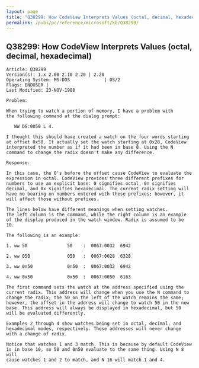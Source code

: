 ```yaml
---
layout: page
title: "Q38299: How CodeView Interprets Values (octal, decimal, hexadecimal)"
permalink: /pubs/pc/reference/microsoft/kb/Q38299/
---
```


## Q38299: How CodeView Interprets Values (octal, decimal, hexadecimal)

	Article: Q38299
	Version(s): 1.x 2.00 2.10 2.20 | 2.20
	Operating System: MS-DOS             | OS/2
	Flags: ENDUSER |
	Last Modified: 23-NOV-1988
	
	Problem:
	
	When trying to watch a portion of memory, I have a problem with
	the following command at the dialog prompt:
	
	   WW DS:0050 L 4.
	
	I thought this should have created a watch on the four words starting
	at offset 0x50. It actually set the watch starting at 0x28, CodeView
	interpreted the number as if it had been in base 8. Using the N
	command to change the radix doesn't make any difference.
	
	Response:
	
	In this case, the 0's before the offset cause CodeView to evaluate the
	expression in octal. CodeView provides three different prefixes for
	numbers to use an explicit base: 0 signifies octal, 0n signifies
	decimal, and 0x signifies hexadecimal. The current radix setting will
	have no bearing on numbers entered with these prefixes; however, it
	will affect those without prefixes.
	
	The lines below have different meanings when setting watches.
	The left column is the command, while the right column is an example
	of the display produced in the watch window. Radix is assumed to be 10.
	
	The following is an example:
	
	1. ww 50               50    :  0067:0032  6942
	
	2. ww 050              050   :  0067:0028  6328
	
	3. ww 0n50             0n50  :  0067:0032  6942
	
	4. ww 0x50             0x50  :  0067:0050  6163
	
	The first command sets the watch at the address specified using the
	current radix. This address will change when you use the N command to
	change the radix; the 50 on the left of the watch remains the same;
	however, the offset in the address will change to watch 50 in the new
	base. This address will always be displayed in hexadecimal, but 50
	will be evaluated differently.
	
	Examples 2 through 4 show watches being set in octal, decimal, and
	hexadecimal modes, respectively. These addresses will never change
	with a change of radix.
	
	Notice that watches 1 and 3 match. This is because by default CodeView
	is in base 10, so 50 and 0n50 evaluate to the same thing. Using N 8 will
	cause watches 1 and 2 to match, and N 16 will match 1 and 4.
